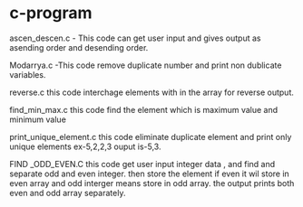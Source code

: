 # c-program 
ascen_descen.c - This code can get user input and gives output as asending order and desending order.

Modarrya.c -This code remove duplicate number and print non dublicate variables.  

reverse.c this code interchage elements with in the array for reverse output.  

find_min_max.c this code find the element which is maximum value and minimum value

print_unique_element.c this code eliminate duplicate element and print only unique elements ex-5,2,2,3 ouput is-5,3.

FIND _ODD_EVEN.C this code get user input integer data , and find and separate odd and even integer. then store the element if even it wil store in  even array and odd interger means store in odd array. the output prints both even and odd array separately. 
